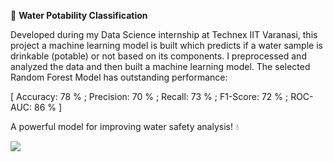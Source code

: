 🚰 **Water Potability Classification**

Developed during my Data Science internship at Technex IIT Varanasi, this project a machine learning model is built which predicts if a water sample is drinkable (potable) or not based on its components. I preprocessed and analyzed the data and then built a machine learning model. The selected Random Forest Model has outstanding performance:

[ Accuracy: 78 % ;
Precision: 70 % ;
Recall: 73 % ;
F1-Score: 72 % ;
ROC-AUC: 86 % ]

A powerful model for improving water safety analysis! 💧

<img src="https://drive.google.com/file/d/1NgJ2t8VQdBCvWQAChDEM25c42vfyf7Gk/view?usp=sharing">
